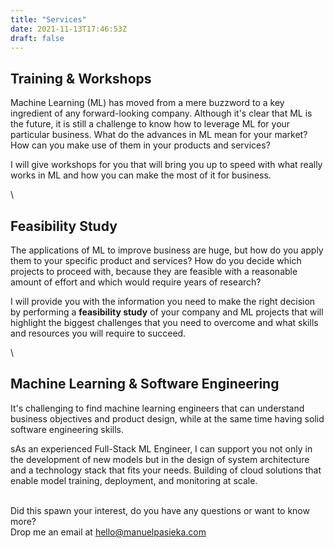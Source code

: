 ```yaml
---
title: "Services"
date: 2021-11-13T17:46:53Z
draft: false 
---
```


## Training & Workshops
Machine Learning (ML) has moved from a mere buzzword to a key ingredient of any forward-looking company. Although it's clear that ML is the future, it is still a challenge to know how to leverage ML for your particular business. What do the advances in ML mean for your market? How can you make use of them in your products and services?

I will give workshops for you that will bring you up to speed with what really works in ML and how you can make the most of it for business.

\
## Feasibility Study
The applications of ML to improve business are huge, but how do you apply them to your specific product and services? How do you decide which projects to proceed with, because they are feasible with a reasonable amount of effort and which would require years of research?

I will provide you with the information you need to make the right decision by performing a **feasibility study** of your company and ML projects that will highlight the biggest challenges that you need to overcome and what skills and resources you will require to succeed.

\
## Machine Learning & Software Engineering
It's challenging to find machine learning engineers that can understand business objectives and product design, while at the same time having solid software engineering skills.

sAs an experienced Full-Stack ML Engineer, I can support you not only in the development of new models but in the design of system architecture and a technology stack that fits your needs. Building of cloud solutions that enable model training, deployment, and monitoring at scale.

\
Did this spawn your interest, do you have any questions or want to know more?
\
Drop me an email at hello@manuelpasieka.com